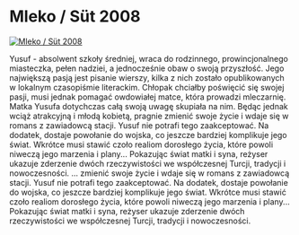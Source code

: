 Mleko / Süt 2008 
=============
[![Mleko / Süt 2008 ](http://vidos.pl/images/player.gif)](http://vidos.pl/mleko-st-2008)

 Yusuf - absolwent szkoły średniej, wraca do rodzinnego, prowincjonalnego miasteczka, pełen nadziei, a jednocześnie obaw o swoją przyszłość. Jego największą pasją jest pisanie wierszy, kilka z nich zostało opublikowanych w lokalnym czasopiśmie literackim. Chłopak chciałby poświęcić się swojej pasji, musi jednak pomagać owdowiałej matce, która prowadzi mleczarnię. Matka Yusufa dotychczas całą swoją uwagę skupiała na nim. Będąc jednak wciąż atrakcyjną i młodą kobietą, pragnie zmienić swoje życie i wdaje się w romans z zawiadowcą stacji. Yusuf nie potrafi tego zaakceptować. Na dodatek, dostaje powołanie do wojska, co jeszcze bardziej komplikuje jego świat. Wkrótce musi stawić czoło realiom dorosłego życia, które powoli niweczą jego marzenia i plany... Pokazując świat matki i syna, reżyser ukazuje zderzenie dwóch rzeczywistości we współczesnej Turcji, tradycji i nowoczesności.  ... zmienić swoje życie i wdaje się w romans z zawiadowcą stacji. Yusuf nie potrafi tego zaakceptować. Na dodatek, dostaje powołanie do wojska, co jeszcze bardziej komplikuje jego świat. Wkrótce musi stawić czoło realiom dorosłego życia, które powoli niweczą jego marzenia i plany... Pokazując świat matki i syna, reżyser ukazuje zderzenie dwóch rzeczywistości we współczesnej Turcji, tradycji i nowoczesności.
